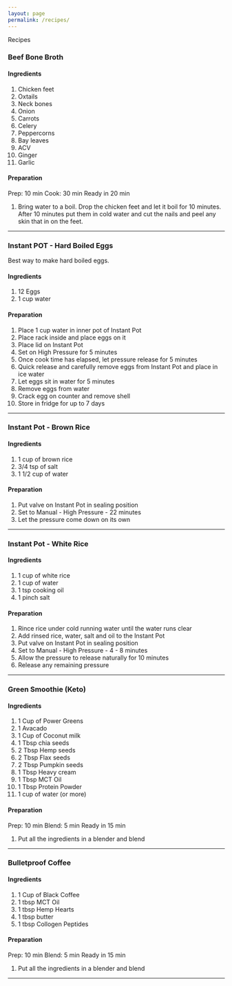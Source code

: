 ```yaml
---
layout: page
permalink: /recipes/
---
```


Recipes

### Beef Bone Broth
#### Ingredients
1. Chicken feet
1. Oxtails
1. Neck bones
1. Onion
1. Carrots
1. Celery
1. Peppercorns
1. Bay leaves
1. ACV
1. Ginger
1. Garlic

#### Preparation
Prep: 10 min Cook: 30 min Ready in 20 min
1. Bring water to a boil. Drop the chicken feet and let it boil for 10 minutes. After 10 minutes put them in cold water and cut the nails and peel any skin that in on the feet.

---

### Instant POT - Hard Boiled Eggs

Best way to make hard boiled eggs.

#### Ingredients
1. 12 Eggs
2. 1 cup water

#### Preparation
1. Place 1 cup water in inner pot of Instant Pot
2. Place rack inside and place eggs on it
3. Place lid on Instant Pot
4. Set on High Pressure for 5 minutes
5. Once cook time has elapsed, let pressure release for 5 minutes
6. Quick release and carefully remove eggs from Instant Pot and place in ice water
7. Let eggs sit in water for 5 minutes
8. Remove eggs from water
9. Crack egg on counter and remove shell
10. Store in fridge for up to 7 days

---

### Instant Pot - Brown Rice
#### Ingredients
1. 1 cup of brown rice
2. 3/4 tsp of salt
3. 1 1/2 cup of water

#### Preparation
1. Put valve on Instant Pot in sealing position
1. Set to Manual - High Pressure - 22 minutes
1. Let the pressure come down on its own

---

### Instant Pot - White Rice
#### Ingredients
1. 1 cup of white rice
2. 1 cup of water
3. 1 tsp cooking oil
4. 1 pinch salt

#### Preparation
1. Rince rice under cold running water until the water runs clear
2. Add rinsed rice, water, salt and oil to the Instant Pot
3. Put valve on Instant Pot in sealing position
4. Set to Manual - High Pressure - 4 - 8 minutes
5. Allow the pressure to release naturally for 10 minutes
6. Release any remaining pressure

---

### Green Smoothie (Keto)
#### Ingredients
1. 1 Cup of Power Greens
1. 1 Avacado
1. 1 Cup of Coconut milk
1. 1 Tbsp chia seeds
2. 2 Tbsp Hemp seeds
3. 2 Tbsp Flax seeds
4. 2 Tbsp Pumpkin seeds
5. 1 Tbsp Heavy cream
6. 1 Tbsp MCT Oil
7. 1 Tbsp Protein Powder
8. 1 cup of water (or more)

#### Preparation
Prep: 10 min Blend: 5 min Ready in 15 min
1. Put all the ingredients in a blender and blend

---

### Bulletproof Coffee
#### Ingredients
1. 1 Cup of Black Coffee
2. 1 tbsp MCT Oil
3. 1 tbsp Hemp Hearts
4. 1 tbsp butter
5. 1 tbsp Collogen Peptides

#### Preparation
Prep: 10 min Blend: 5 min Ready in 15 min
1. Put all the ingredients in a blender and blend

---
